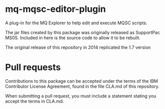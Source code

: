 mq-mqsc-editor-plugin
=====================

A plug-in for the MQ Explorer to help edit and execute MQSC scripts.

The jar files created by this package was originally released as SupportPac MS0S. 
Included in here is the source code to allow it to be rebuilt.

The original release of this repository in 2014 replicated the 1.7 version

Pull requests
=============
Contributions to this package can be accepted under the terms of the 
IBM Contributor License Agreement, found in the file CLA.md of this repository.

When submitting a pull request, you must include a statement stating you accept the terms in CLA.md.
